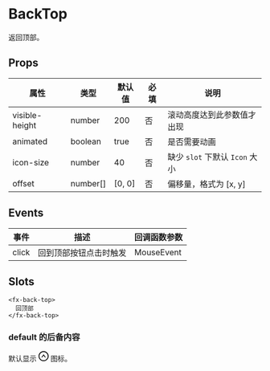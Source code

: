 # BackTop

返回顶部。

## Props

| 属性           | 类型     | 默认值 | 必填 | 说明                           |
| -------------- | -------- | ------ | ---- | ------------------------------ |
| visible-height | number   | 200    | 否   | 滚动高度达到此参数值才出现     |
| animated       | boolean  | true   | 否   | 是否需要动画                   |
| icon-size      | number   | 40     | 否   | 缺少 `slot` 下默认 `Icon` 大小 |
| offset         | number[] | [0, 0] | 否   | 偏移量，格式为 [x, y]          |

## Events

| 事件  | 描述                   | 回调函数参数 |
| ----- | ---------------------- | ------------ |
| click | 回到顶部按钮点击时触发 | MouseEvent   |

## Slots

```
<fx-back-top>
  回顶部
</fx-back-top>
```

### default 的后备内容

默认显示 <svg width="20px" height="20px" viewBox="64 64 896 896" focusable="false"><path d="M518.5 360.3a7.95 7.95 0 00-12.9 0l-178 246c-3.8 5.3 0 12.7 6.5 12.7H381c10.2 0 19.9-4.9 25.9-13.2L512 460.4l105.2 145.4c6 8.3 15.6 13.2 25.9 13.2H690c6.5 0 10.3-7.4 6.5-12.7l-178-246z" /><path d="M512 64C264.6 64 64 264.6 64 512s200.6 448 448 448 448-200.6 448-448S759.4 64 512 64zm0 820c-205.4 0-372-166.6-372-372s166.6-372 372-372 372 166.6 372 372-166.6 372-372 372z" /></svg> 图标。
